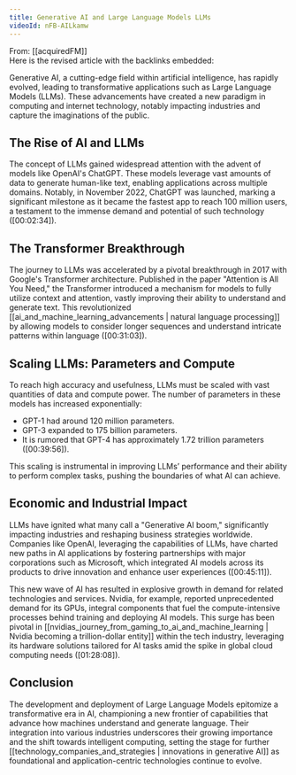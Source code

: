 ```yaml
---
title: Generative AI and Large Language Models LLMs
videoId: nFB-AILkamw
---
```


From: [[acquiredFM]] <br/> 
Here is the revised article with the backlinks embedded:

Generative AI, a cutting-edge field within artificial intelligence, has rapidly evolved, leading to transformative applications such as Large Language Models (LLMs). These advancements have created a new paradigm in computing and internet technology, notably impacting industries and capture the imaginations of the public.

## The Rise of AI and LLMs

The concept of LLMs gained widespread attention with the advent of models like OpenAI's ChatGPT. These models leverage vast amounts of data to generate human-like text, enabling applications across multiple domains. Notably, in November 2022, ChatGPT was launched, marking a significant milestone as it became the fastest app to reach 100 million users, a testament to the immense demand and potential of such technology (<a class="yt-timestamp" data-t="00:02:34">[00:02:34]</a>).

## The Transformer Breakthrough

The journey to LLMs was accelerated by a pivotal breakthrough in 2017 with Google's Transformer architecture. Published in the paper "Attention is All You Need," the Transformer introduced a mechanism for models to fully utilize context and attention, vastly improving their ability to understand and generate text. This revolutionized [[ai_and_machine_learning_advancements | natural language processing]] by allowing models to consider longer sequences and understand intricate patterns within language (<a class="yt-timestamp" data-t="00:31:03">[00:31:03]</a>).

## Scaling LLMs: Parameters and Compute

To reach high accuracy and usefulness, LLMs must be scaled with vast quantities of data and compute power. The number of parameters in these models has increased exponentially:

- GPT-1 had around 120 million parameters.
- GPT-3 expanded to 175 billion parameters.
- It is rumored that GPT-4 has approximately 1.72 trillion parameters (<a class="yt-timestamp" data-t="00:39:56">[00:39:56]</a>).

This scaling is instrumental in improving LLMs’ performance and their ability to perform complex tasks, pushing the boundaries of what AI can achieve.

## Economic and Industrial Impact

LLMs have ignited what many call a "Generative AI boom," significantly impacting industries and reshaping business strategies worldwide. Companies like OpenAI, leveraging the capabilities of LLMs, have charted new paths in AI applications by fostering partnerships with major corporations such as Microsoft, which integrated AI models across its products to drive innovation and enhance user experiences (<a class="yt-timestamp" data-t="00:45:11">[00:45:11]</a>).

This new wave of AI has resulted in explosive growth in demand for related technologies and services. Nvidia, for example, reported unprecedented demand for its GPUs, integral components that fuel the compute-intensive processes behind training and deploying AI models. This surge has been pivotal in [[nvidias_journey_from_gaming_to_ai_and_machine_learning | Nvidia becoming a trillion-dollar entity]] within the tech industry, leveraging its hardware solutions tailored for AI tasks amid the spike in global cloud computing needs (<a class="yt-timestamp" data-t="01:28:08">[01:28:08]</a>).

## Conclusion

The development and deployment of Large Language Models epitomize a transformative era in AI, championing a new frontier of capabilities that advance how machines understand and generate language. Their integration into various industries underscores their growing importance and the shift towards intelligent computing, setting the stage for further [[technology_companies_and_strategies | innovations in generative AI]] as foundational and application-centric technologies continue to evolve.